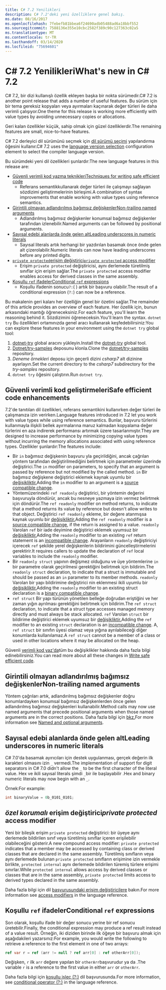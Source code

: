 ```yaml
---
title: C# 7.2 Yenilikleri
description: C# 7.2'deki yeni özelliklere genel bakış.
ms.date: 08/16/2017
ms.openlocfilehash: 7febefb81bbea6f24690adb05488ad6a18bbf552
ms.sourcegitcommit: 7588136e355e10cbc2582f389c90c127363c02a5
ms.translationtype: MT
ms.contentlocale: tr-TR
ms.lasthandoff: 03/14/2020
ms.locfileid: "75694601"
---
```

# <a name="whats-new-in-c-72"></a><span data-ttu-id="4223f-103">C# 7.2 Yenilikleri</span><span class="sxs-lookup"><span data-stu-id="4223f-103">What's new in C# 7.2</span></span>

<span data-ttu-id="4223f-104">C# 7.2, bir dizi kullanışlı özellik ekleyen başka bir nokta sürümedir.</span><span class="sxs-lookup"><span data-stu-id="4223f-104">C# 7.2 is another point release that adds a number of useful features.</span></span>
<span data-ttu-id="4223f-105">Bu sürüm için bir tema gereksiz kopyaları veya ayırmaları kaçınarak değer türleri ile daha verimli çalışıyor.</span><span class="sxs-lookup"><span data-stu-id="4223f-105">One theme for this release is working more efficiently with value types by avoiding unnecessary copies or allocations.</span></span>

<span data-ttu-id="4223f-106">Geri kalan özellikler küçük, sahip olmak için güzel özelliklerdir.</span><span class="sxs-lookup"><span data-stu-id="4223f-106">The remaining features are small, nice-to-have features.</span></span>

<span data-ttu-id="4223f-107">C# 7.2 derleyici dil sürümünü seçmek için [dil sürümü seçimi](../language-reference/configure-language-version.md) yapılandırma öğesini kullanır.</span><span class="sxs-lookup"><span data-stu-id="4223f-107">C# 7.2 uses the [language version selection](../language-reference/configure-language-version.md) configuration element to select the compiler language version.</span></span>

<span data-ttu-id="4223f-108">Bu sürümdeki yeni dil özellikleri şunlardır:</span><span class="sxs-lookup"><span data-stu-id="4223f-108">The new language features in this release are:</span></span>

- [<span data-ttu-id="4223f-109">Güvenli verimli kod yazma teknikleri</span><span class="sxs-lookup"><span data-stu-id="4223f-109">Techniques for writing safe efficient code</span></span>](#safe-efficient-code-enhancements)
  - <span data-ttu-id="4223f-110">Referans semantikkullanarak değer türleri ile çalışmayı sağlayan sözdizimi geliştirmelerinin birleşimi.</span><span class="sxs-lookup"><span data-stu-id="4223f-110">A combination of syntax improvements that enable working with value types using reference semantics.</span></span>
- [<span data-ttu-id="4223f-111">Girintili olmayan adlandırılmış bağımsız değişkenler</span><span class="sxs-lookup"><span data-stu-id="4223f-111">Non-trailing named arguments</span></span>](#non-trailing-named-arguments)
  - <span data-ttu-id="4223f-112">Adlandırılmış bağımsız değişkenler konumsal bağımsız değişkenler tarafından izlenebilir.</span><span class="sxs-lookup"><span data-stu-id="4223f-112">Named arguments can be followed by positional arguments.</span></span>
- [<span data-ttu-id="4223f-113">Sayısal edebi alanlarda önde gelen alt</span><span class="sxs-lookup"><span data-stu-id="4223f-113">Leading underscores in numeric literals</span></span>](#leading-underscores-in-numeric-literals)
  - <span data-ttu-id="4223f-114">Sayısal literals artık herhangi bir yazdırılan basamak önce önde gelen alt çizerolabilir.</span><span class="sxs-lookup"><span data-stu-id="4223f-114">Numeric literals can now have leading underscores before any printed digits.</span></span>
- [<span data-ttu-id="4223f-115">`private protected`erişim değiştirici</span><span class="sxs-lookup"><span data-stu-id="4223f-115">`private protected` access modifier</span></span>](#private-protected-access-modifier)
  - <span data-ttu-id="4223f-116">Erişim `private protected` değiştiricisi, aynı derlemede türetilmiş sınıflar için erişim sağlar.</span><span class="sxs-lookup"><span data-stu-id="4223f-116">The `private protected` access modifier enables access for derived classes in the same assembly.</span></span>
- [<span data-ttu-id="4223f-117">Koşullu `ref` ifadeler</span><span class="sxs-lookup"><span data-stu-id="4223f-117">Conditional `ref` expressions</span></span>](#conditional-ref-expressions)
  - <span data-ttu-id="4223f-118">Koşullu ifadenin sonucu`?:`( ) artık bir başvuru olabilir.</span><span class="sxs-lookup"><span data-stu-id="4223f-118">The result of a conditional expression (`?:`) can now be a reference.</span></span>

<span data-ttu-id="4223f-119">Bu makalenin geri kalanı her özelliğin genel bir özetini sağlar.</span><span class="sxs-lookup"><span data-stu-id="4223f-119">The remainder of this article provides an overview of each feature.</span></span> <span data-ttu-id="4223f-120">Her özellik için, bunun arkasındaki mantığı öğreneceksiniz.</span><span class="sxs-lookup"><span data-stu-id="4223f-120">For each feature, you'll learn the reasoning behind it.</span></span> <span data-ttu-id="4223f-121">Sözdizimini öğreneceksin.</span><span class="sxs-lookup"><span data-stu-id="4223f-121">You'll learn the syntax.</span></span> <span data-ttu-id="4223f-122">`dotnet try` Bu özellikleri ortamınızda genel aracı kullanarak keşfedebilirsiniz:</span><span class="sxs-lookup"><span data-stu-id="4223f-122">You can explore these features in your environment using the `dotnet try` global tool:</span></span>

1. <span data-ttu-id="4223f-123">[dotnet-try](https://github.com/dotnet/try/blob/master/README.md#setup) global aracını yükleyin.</span><span class="sxs-lookup"><span data-stu-id="4223f-123">Install the [dotnet-try](https://github.com/dotnet/try/blob/master/README.md#setup) global tool.</span></span>
1. <span data-ttu-id="4223f-124">[Dotnet/try-samples](https://github.com/dotnet/try-samples) deposunu klonla.</span><span class="sxs-lookup"><span data-stu-id="4223f-124">Clone the [dotnet/try-samples](https://github.com/dotnet/try-samples) repository.</span></span>
1. <span data-ttu-id="4223f-125">*Deneme örnekleri* deposu için geçerli dizini *csharp7* alt dizinine ayarlayın.</span><span class="sxs-lookup"><span data-stu-id="4223f-125">Set the current directory to the *csharp7* subdirectory for the *try-samples* repository.</span></span>
1. <span data-ttu-id="4223f-126">`dotnet try` öğesini çalıştırın.</span><span class="sxs-lookup"><span data-stu-id="4223f-126">Run `dotnet try`.</span></span>

## <a name="safe-efficient-code-enhancements"></a><span data-ttu-id="4223f-127">Güvenli verimli kod geliştirmeleri</span><span class="sxs-lookup"><span data-stu-id="4223f-127">Safe efficient code enhancements</span></span>

<span data-ttu-id="4223f-128">7.2'de tanıtılan dil özellikleri, referans semantikini kullanırken değer türleri ile çalışmanıza izin verirken.</span><span class="sxs-lookup"><span data-stu-id="4223f-128">Language features introduced in 7.2 let you work with value types while using reference semantics.</span></span> <span data-ttu-id="4223f-129">Bunlar, başvuru türlerini kullanmayla ilişkili bellek ayırmalarına maruz kalmadan kopyalama değer türlerini en aza indirerek performansı artırmak üzere tasarlanmıştır.</span><span class="sxs-lookup"><span data-stu-id="4223f-129">They are designed to increase performance by minimizing copying value types without incurring the memory allocations associated with using reference types.</span></span> <span data-ttu-id="4223f-130">Özellikler şunlardır:</span><span class="sxs-lookup"><span data-stu-id="4223f-130">The features include:</span></span>

- <span data-ttu-id="4223f-131">Bir `in` bağımsız değişkenin başvuru yla geçirildiğini, ancak çağrılan yöntem tarafından değiştirilmediğini belirtmek için parametreler üzerinde değiştirici.</span><span class="sxs-lookup"><span data-stu-id="4223f-131">The `in` modifier on parameters, to specify that an argument is passed by reference but not modified by the called method.</span></span> <span data-ttu-id="4223f-132">`in` Bir bağımsız değişkene değiştirici eklemek kaynak uyumlu bir [değişikliktir.](version-update-considerations.md#source-compatible-changes)</span><span class="sxs-lookup"><span data-stu-id="4223f-132">Adding the `in` modifier to an argument is a [source compatible change](version-update-considerations.md#source-compatible-changes).</span></span>
- <span data-ttu-id="4223f-133">Yöntemüzerindeki `ref readonly` değiştirici, bir yöntemin değerini başvuruyla döndürür, ancak bu nesneye yazmaya izin vermez belirtmek için döndürür.</span><span class="sxs-lookup"><span data-stu-id="4223f-133">The `ref readonly` modifier on method returns, to indicate that a method returns its value by reference but doesn't allow writes to that object.</span></span> <span data-ttu-id="4223f-134">Değiştirici `ref readonly` ekleme, bir değere atanmışsa kaynak uyumlu bir [değişikliktir.](version-update-considerations.md#source-compatible-changes)</span><span class="sxs-lookup"><span data-stu-id="4223f-134">Adding the `ref readonly` modifier is a [source compatible change](version-update-considerations.md#source-compatible-changes), if the return is assigned to a value.</span></span> <span data-ttu-id="4223f-135">`readonly` Varolan `ref` bir iade deyimine değiştirici eklemek uyumsuz bir [değişikliktir.](version-update-considerations.md#incompatible-changes)</span><span class="sxs-lookup"><span data-stu-id="4223f-135">Adding the `readonly` modifier to an existing `ref` return statement is an [incompatible change](version-update-considerations.md#incompatible-changes).</span></span> <span data-ttu-id="4223f-136">Arayanların `readonly` değiştiriciyi içerecek `ref` şekilde yerel değişkenlerin bildirimini güncelleştirmelerini gerektirir.</span><span class="sxs-lookup"><span data-stu-id="4223f-136">It requires callers to update the declaration of `ref` local variables to include the `readonly` modifier.</span></span>
- <span data-ttu-id="4223f-137">Bir `readonly struct` yapının değişmez olduğunu ve üye yöntemlerine `in` bir parametre olarak geçirilmesi gerektiğini belirtmek için bildirim.</span><span class="sxs-lookup"><span data-stu-id="4223f-137">The `readonly struct` declaration, to indicate that a struct is immutable and should be passed as an `in` parameter to its member methods.</span></span> <span data-ttu-id="4223f-138">`readonly` Varolan bir yapı bildirimine değiştirici nin eklenmesi ikili uyumlu bir [değişikliktir.](version-update-considerations.md#binary-compatible-changes)</span><span class="sxs-lookup"><span data-stu-id="4223f-138">Adding the `readonly` modifier to an existing struct declaration is a [binary compatible change](version-update-considerations.md#binary-compatible-changes).</span></span>
- <span data-ttu-id="4223f-139">`ref struct` Bir yapı türünün yönetilen belleğe doğrudan eriştiğini ve her zaman yığın ayrılması gerektiğini belirtmek için bildirim.</span><span class="sxs-lookup"><span data-stu-id="4223f-139">The `ref struct` declaration, to indicate that a struct type accesses managed memory directly and must always be stack allocated.</span></span> <span data-ttu-id="4223f-140">`ref` Varolan `struct` bir bildirime değiştirici eklemek uyumsuz bir [değişikliktir.](version-update-considerations.md#incompatible-changes)</span><span class="sxs-lookup"><span data-stu-id="4223f-140">Adding the `ref` modifier to an existing `struct` declaration is an [incompatible change](version-update-considerations.md#incompatible-changes).</span></span> <span data-ttu-id="4223f-141">A, `ref struct` bir sınıfın üyesi olamaz veya yığına ayrılabileceği diğer konumlarda kullanılamaz.</span><span class="sxs-lookup"><span data-stu-id="4223f-141">A `ref struct` cannot be a member of a class or used in other locations where it may be allocated on the heap.</span></span>

<span data-ttu-id="4223f-142">Güvenli [verimli kod yaz'da](../write-safe-efficient-code.md)tüm bu değişiklikler hakkında daha fazla bilgi edinebilirsiniz.</span><span class="sxs-lookup"><span data-stu-id="4223f-142">You can read more about all these changes in [Write safe efficient code](../write-safe-efficient-code.md).</span></span>

## <a name="non-trailing-named-arguments"></a><span data-ttu-id="4223f-143">Girintili olmayan adlandırılmış bağımsız değişkenler</span><span class="sxs-lookup"><span data-stu-id="4223f-143">Non-trailing named arguments</span></span>

<span data-ttu-id="4223f-144">Yöntem çağrıları artık, adlandırılmış bağımsız değişkenler doğru konumlardayken konumsal bağımsız değişkenlerden önce gelen adlandırılmış bağımsız değişkenleri kullanabilir.</span><span class="sxs-lookup"><span data-stu-id="4223f-144">Method calls may now use named arguments that precede positional arguments when those named arguments are in the correct positions.</span></span> <span data-ttu-id="4223f-145">Daha fazla bilgi için [bkz.](../programming-guide/classes-and-structs/named-and-optional-arguments.md)</span><span class="sxs-lookup"><span data-stu-id="4223f-145">For more information see [Named and optional arguments](../programming-guide/classes-and-structs/named-and-optional-arguments.md).</span></span>

## <a name="leading-underscores-in-numeric-literals"></a><span data-ttu-id="4223f-146">Sayısal edebi alanlarda önde gelen alt</span><span class="sxs-lookup"><span data-stu-id="4223f-146">Leading underscores in numeric literals</span></span>

<span data-ttu-id="4223f-147">C# 7.0'da basamak ayırıcıları için destek uygulanması, gerçek değerin ilk karakteri olmasını izin `_` vermedi.</span><span class="sxs-lookup"><span data-stu-id="4223f-147">The implementation of support for digit separators in C# 7.0 didn't allow the `_` to be the first character of the literal value.</span></span> <span data-ttu-id="4223f-148">Hex ve ikili sayısal literals şimdi `_`bir ile başlayabilir .</span><span class="sxs-lookup"><span data-stu-id="4223f-148">Hex and binary numeric literals may now begin with an `_`.</span></span>

<span data-ttu-id="4223f-149">Örnek:</span><span class="sxs-lookup"><span data-stu-id="4223f-149">For example:</span></span>

```csharp
int binaryValue = 0b_0101_0101;
```

## <a name="private-protected-access-modifier"></a><span data-ttu-id="4223f-150">*özel korumalı* erişim değiştirici</span><span class="sxs-lookup"><span data-stu-id="4223f-150">*private protected* access modifier</span></span>

<span data-ttu-id="4223f-151">Yeni bir bileşik erişim `private protected` değiştirici: bir üyeye aynı derlemede bildirilen sınıf veya türetilmiş sınıflar içeren erişilebilir olabileceğini gösterir.</span><span class="sxs-lookup"><span data-stu-id="4223f-151">A new compound access modifier: `private protected` indicates that a member may be accessed by containing class or derived classes that are declared in the same assembly.</span></span> <span data-ttu-id="4223f-152">Türetilmiş sınıfların veya aynı derlemede bulunan `private protected` sınıfların erişimine izin vermekle birlikte, `protected internal` aynı derlemede bildirilen türemiş türlere erişimi sınırlar.</span><span class="sxs-lookup"><span data-stu-id="4223f-152">While `protected internal` allows access by derived classes or classes that are in the same assembly, `private protected` limits access to derived types declared in the same assembly.</span></span>

<span data-ttu-id="4223f-153">Daha fazla bilgi için dil [başvurusundaki erişim değiştiricilere](../language-reference/keywords/access-modifiers.md) bakın.</span><span class="sxs-lookup"><span data-stu-id="4223f-153">For more information see [access modifiers](../language-reference/keywords/access-modifiers.md) in the language reference.</span></span>

## <a name="conditional-ref-expressions"></a><span data-ttu-id="4223f-154">Koşullu `ref` ifadeler</span><span class="sxs-lookup"><span data-stu-id="4223f-154">Conditional `ref` expressions</span></span>

<span data-ttu-id="4223f-155">Son olarak, koşullu ifade bir değer sonucu yerine bir ref sonucu üretebilir.</span><span class="sxs-lookup"><span data-stu-id="4223f-155">Finally, the conditional expression may produce a ref result instead of a value result.</span></span> <span data-ttu-id="4223f-156">Örneğin, iki diziden birinde ilk öğeye bir başvuru almak için aşağıdakileri yazarsınız:</span><span class="sxs-lookup"><span data-stu-id="4223f-156">For example, you would write the following to retrieve a reference to the first element in one of two arrays:</span></span>

```csharp
ref var r = ref (arr != null ? ref arr[0] : ref otherArr[0]);
```

<span data-ttu-id="4223f-157">Değişken, `r` ilk `arr` değere yapılan bir `otherArr`başvurudur ya da .</span><span class="sxs-lookup"><span data-stu-id="4223f-157">The variable `r` is a reference to the first value in either `arr` or `otherArr`.</span></span>

<span data-ttu-id="4223f-158">Daha fazla bilgi için [koşullu işleç (?:)](../language-reference/operators/conditional-operator.md) dil başvurusunda.</span><span class="sxs-lookup"><span data-stu-id="4223f-158">For more information, see [conditional operator (?:)](../language-reference/operators/conditional-operator.md) in the language reference.</span></span>
